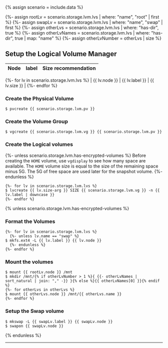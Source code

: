 {% assign scenario = include.data %}

{%- assign rootLv = scenario.storage.lvm.lvs | where: "name", "root" | first %}
{%- assign swapLv = scenario.storage.lvm.lvs | where: "name", "swap" | first %}
{%- assign otherLvs = scenario.storage.lvm.lvs | where: "has-dir", true %}
{%- assign otherLvNames = scenario.storage.lvm.lvs | where: "has-dir", true | map: "name" %}
{%- assign otherLvNumber = otherLvs | size %}

## Setup the Logical Volume Manager

| Node          | label          | Size recommendation |
| :------------ | :------------- | :------------------ |
{%- for lv in scenario.storage.lvm.lvs %}
| {{ lv.node }} | {{ lv.label }} | {{ lv.size }}       |
{%- endfor %}

### Create the Physical Volume

```
$ pvcreate {{ scenario.storage.lvm.pv }}
```

### Create the Volume Group

```
$ vgcreate {{ scenario.storage.lvm.vg }} {{ scenario.storage.lvm.pv }}
```

### Create the Logical volumes

{%- unless scenario.storage.lvm.has-encrypted-volumes %}
Before creating the `HOME` volume, use `vgdisplay` to see how many space are available. The `HOME` volume size is equal to the size of the remaining space minus 5G. The 5G of free space are used later for the snapshot volume.
{%- endunless %}

```
{%- for lv in scenario.storage.lvm.lvs %}
$ lvcreate {{ lv.size-arg }} SIZE {{ scenario.storage.lvm.vg }} -n {{ lv.label | downcase }}
{%- endfor %}
```

{% unless scenario.storage.lvm.has-encrypted-volumes %}
### Format the Volumes

```
{%- for lv in scenario.storage.lvm.lvs %}
  {%- unless lv.name == "swap" %}
$ mkfs.ext4 -L {{ lv.label }} {{ lv.node }}
  {%- endunless %}
{%- endfor %}
```

### Mount the volumes

```
$ mount {{ rootLv.node }} /mnt
$ mkdir /mnt/{% if otherLvNumber > 1 %}{ {{- otherLvNames | sort_natural | join: "," -}} }{% else %}{{ otherLvNames[0] }}{% endif %}
{%- for otherLvs in otherLvs %}
$ mount {{ otherLvs.node }} /mnt/{{ otherLvs.name }}
{%- endfor %}
```

### Setup the Swap volume

```
$ mkswap -L {{ swapLv.label }} {{ swapLv.node }}
$ swapon {{ swapLv.node }}
```
{% endunless %}

---
